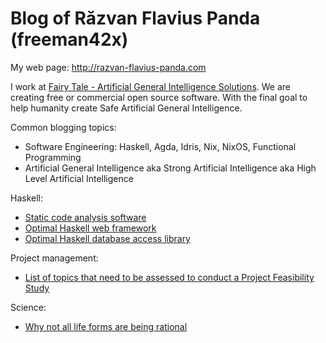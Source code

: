 # Blog of Răzvan Flavius Panda (freeman42x)

My web page: http://razvan-flavius-panda.com

I work at [Fairy Tale - Artificial General Intelligence Solutions](https://github.com/fairy-tale-agi-solutions). We are creating free or commercial open source software. With the final goal to help humanity create Safe Artificial General Intelligence.

Common blogging topics:

* Software Engineering: Haskell, Agda, Idris, Nix, NixOS, Functional Programming
* Artificial General Intelligence aka Strong Artificial Intelligence aka High Level Artificial Intelligence

Haskell:

* [Static code analysis software](https://github.com/razvan-flavius-panda/blog/blob/master/Haskell%20static%20code%20analysis%20software.md#haskell-static-code-analysis-software)
* [Optimal Haskell web framework](https://github.com/razvan-flavius-panda/blog/blob/master/Optimal%20Haskell%20web%20framework.md)
* [Optimal Haskell database access library](https://github.com/razvan-flavius-panda/blog/blob/master/Optimal%20Haskell%20database%20access%20library.md)

Project management:

* [List of topics that need to be assessed to conduct a Project Feasibility Study](https://github.com/razvan-flavius-panda/blog/blob/master/Project%20HFeasibility%20HStudy%20HMethod/Project%20HFeasibility%20HStudy%20HMethod.md)

Science:

* [Why not all life forms are being rational](https://github.com/razvan-flavius-panda/blog/blob/master/Why%20not%20all%20life%20forms%20are%20being%20rational.md#why-not-all-life-forms-are-being-completely-rational)